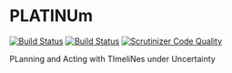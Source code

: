 # PLATINUm
[![Build Status](https://travis-ci.com/pstlab/PLATINUm.svg?branch=master)](https://travis-ci.com/pstlab/PLATINUm) [![Build Status](https://scrutinizer-ci.com/g/pstlab/PLATINUm/badges/build.png?b=master)](https://scrutinizer-ci.com/g/pstlab/PLATINUm/build-status/master) [![Scrutinizer Code Quality](https://scrutinizer-ci.com/g/pstlab/PLATINUm/badges/quality-score.png?b=master)](https://scrutinizer-ci.com/g/pstlab/PLATINUm/?branch=master)

PLanning and Acting with TImeliNes under Uncertainty
